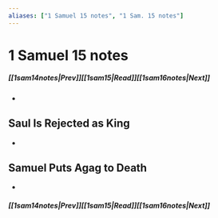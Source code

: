 ```yaml
---
aliases: ["1 Samuel 15 notes", "1 Sam. 15 notes"]
---
```

# 1 Samuel 15 notes
##### <span class=arrow-left></span>[[1sam14notes|Prev]]<span class=navigation-separator></span>[[1sam15|Read]]<span class=navigation-separator></span>[[1sam16notes|Next]]<span class=arrow-right></span>
- 
## Saul Is Rejected as King
- 
## Samuel Puts Agag to Death
- 
##### <span class=arrow-left></span>[[1sam14notes|Prev]]<span class=navigation-separator></span>[[1sam15|Read]]<span class=navigation-separator></span>[[1sam16notes|Next]]<span class=arrow-right></span>